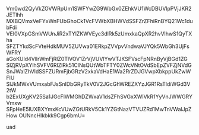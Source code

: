 Vm0wd2QyVkZOVWRpUm1SWFYwZG9WbGx0ZEhkVU1WcDBUVlpPVjJKR2JETlhh
MXBQVmxVeFYxWnFUbGhoCk1VcFVWbXBHWVdSSFZrZFhiRnBYQ21Wc1dubFdi
VEI0VXpGSmVWUnJiR2xTYlZKWVEyc3dlRk5zUmxkaQpXR2hvVlhwS1QyTXha
SFZTYkdScFVteHdkMUV5ZUVwa01ERkpZVVpvVndwaVJYQk5WbGh3UjFsWFRY
aGoKUld4VllrWmFjRlZ0TlVOV1ZrVjVUVlYwVTJKSFVscFpNRnByVjBGd1ZG
SlZjRVpXYlhSVFV6RlZlRk51ClNsQUtWbTFTY0ZWcVNtOVdSbEpZVFZjNVdG
SnJWalZhVldSSFZURmFjbGRzV2xkaVdHaE1Wa2RrZDJGVwpXbkppUkZwWFlU
SlJkMWxVUmxabFJsSnlDbGRyTkV0V2JGcGhWREZXYzJGR1RsTldiWGd3V2tW
b2ExUXgKV25Sa1JGcFlWMGhDZWxaV1dsZFhSVGxXWlVkR1YyVnJWWGRYVmxw
SFpHeE5lUXBXYmxKcVUwZGtURkV5Ck1YZGtNazVTVUZRd1MwTnVWalJpZHow
OUNncHlkbkk9Cgp6bmU=

uad